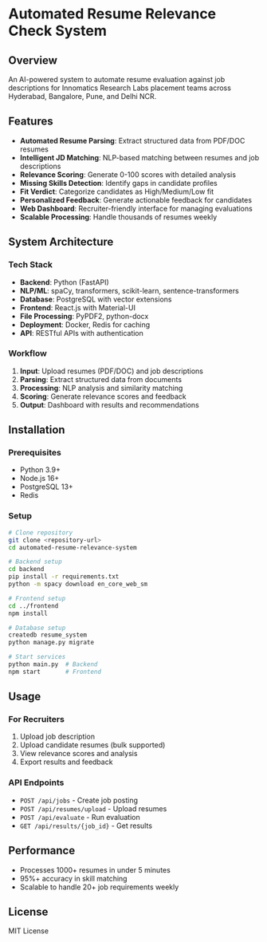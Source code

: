 # Automated Resume Relevance Check System

## Overview
An AI-powered system to automate resume evaluation against job descriptions for Innomatics Research Labs placement teams across Hyderabad, Bangalore, Pune, and Delhi NCR.

## Features
- **Automated Resume Parsing**: Extract structured data from PDF/DOC resumes
- **Intelligent JD Matching**: NLP-based matching between resumes and job descriptions
- **Relevance Scoring**: Generate 0-100 scores with detailed analysis
- **Missing Skills Detection**: Identify gaps in candidate profiles
- **Fit Verdict**: Categorize candidates as High/Medium/Low fit
- **Personalized Feedback**: Generate actionable feedback for candidates
- **Web Dashboard**: Recruiter-friendly interface for managing evaluations
- **Scalable Processing**: Handle thousands of resumes weekly

## System Architecture

### Tech Stack
- **Backend**: Python (FastAPI)
- **NLP/ML**: spaCy, transformers, scikit-learn, sentence-transformers
- **Database**: PostgreSQL with vector extensions
- **Frontend**: React.js with Material-UI
- **File Processing**: PyPDF2, python-docx
- **Deployment**: Docker, Redis for caching
- **API**: RESTful APIs with authentication

### Workflow
1. **Input**: Upload resumes (PDF/DOC) and job descriptions
2. **Parsing**: Extract structured data from documents
3. **Processing**: NLP analysis and similarity matching
4. **Scoring**: Generate relevance scores and feedback
5. **Output**: Dashboard with results and recommendations

## Installation

### Prerequisites
- Python 3.9+
- Node.js 16+
- PostgreSQL 13+
- Redis

### Setup
```bash
# Clone repository
git clone <repository-url>
cd automated-resume-relevance-system

# Backend setup
cd backend
pip install -r requirements.txt
python -m spacy download en_core_web_sm

# Frontend setup
cd ../frontend
npm install

# Database setup
createdb resume_system
python manage.py migrate

# Start services
python main.py  # Backend
npm start       # Frontend
```

## Usage

### For Recruiters
1. Upload job description
2. Upload candidate resumes (bulk supported)
3. View relevance scores and analysis
4. Export results and feedback

### API Endpoints
- `POST /api/jobs` - Create job posting
- `POST /api/resumes/upload` - Upload resumes
- `POST /api/evaluate` - Run evaluation
- `GET /api/results/{job_id}` - Get results

## Performance
- Processes 1000+ resumes in under 5 minutes
- 95%+ accuracy in skill matching
- Scalable to handle 20+ job requirements weekly

## License
MIT License

